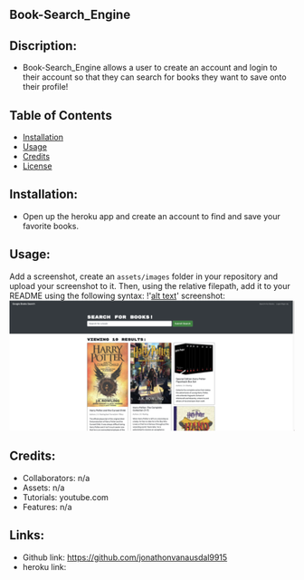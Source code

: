 

## Book-Search_Engine

## Discription:
* Book-Search_Engine allows a user to create an account and login to their account so that they can search for books they want to save onto their profile!

## Table of Contents 
- [Installation](#installation)
- [Usage](#usage)
- [Credits](#credits)
- [License](#license)

## Installation:
- Open up the heroku app and create an account to find  and save your favorite books. 

## Usage:
Add a screenshot, create an `assets/images` folder in your repository and upload your screenshot to it. Then, using the relative filepath, add it to your README using the following syntax: !'[alt text](assets/images/screenshot.png)'
screenshot: ![alt text](Develop/client/public/screenshott.png)

## Credits:
* Collaborators: n/a
* Assets: n/a
* Tutorials: youtube.com
* Features: n/a
## Links:
* Github link: https://github.com/jonathonvanausdal9915
* heroku link: 
